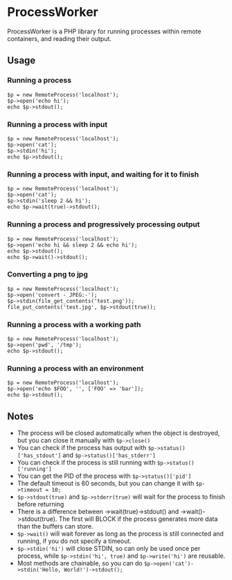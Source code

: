 # ProcessWorker

ProcessWorker is a PHP library for running processes within remote containers, and reading their output.

## Usage

### Running a process

    $p = new RemoteProcess('localhost');
    $p->open('echo hi');
    echo $p->stdout();

### Running a process with input

    $p = new RemoteProcess('localhost');
    $p->open('cat');
    $p->stdin('hi');
    echo $p->stdout();

### Running a process with input, and waiting for it to finish

    $p = new RemoteProcess('localhost');
    $p->open('cat');
    $p->stdin('sleep 2 && hi');
    echo $p->wait(true)->stdout();

### Running a process and progressively processing output

    $p = new RemoteProcess('localhost');
    $p->open('echo hi && sleep 2 && echo hi');
    echo $p->stdout();
    echo $p->wait()->stdout();

### Converting a png to jpg

    $p = new RemoteProcess('localhost');
    $p->open('convert - JPEG:-');
    $p->stdin(file_get_contents('test.png'));
    file_put_contents('test.jpg', $p->stdout(true));

### Running a process with a working path

    $p = new RemoteProcess('localhost');
    $p->open('pwd', '/tmp');
    echo $p->stdout();

### Running a process with an environment

    $p = new RemoteProcess('localhost');
    $p->open('echo $FOO', '', ['FOO' => 'bar']);
    echo $p->stdout();


## Notes

* The process will be closed automatically when the object is destroyed, but you can close it manually with `$p->close()`
* You can check if the process has output with `$p->status()['has_stdout']` and `$p->status()['has_stderr']`
* You can check if the process is still running with `$p->status()['running']`
* You can get the PID of the process with `$p->status()['pid']`
* The default timeout is 60 seconds, but you can change it with `$p->timeout = 10;`
* `$p->stdout(true)` and `$p->stderr(true)` will wait for the process to finish before returning
* There is a difference between ->wait(true)->stdout() and ->wait()->stdout(true). The first will BLOCK if the process generates more data than the buffers can store.
* `$p->wait()` will wait forever as long as the process is still connected and running, if you do not specify a timeout.
* `$p->stdin('hi')` will close STDIN, so can only be used once per process, while `$p->stdin('hi', true)` and `$p->write('hi')` are reusable.
* Most methods are chainable, so you can do `$p->open('cat')->stdin('Hello, World!')->stdout();`
